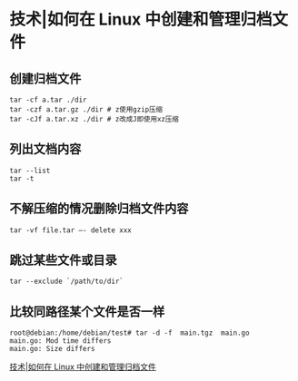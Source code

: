 # 技术|如何在 Linux 中创建和管理归档文件

## 创建归档文件

```
tar -cf a.tar ./dir
tar -czf a.tar.gz ./dir # z使用gzip压缩
tar -cJf a.tar.xz ./dir # z改成J即使用xz压缩
```

## 列出文档内容

```
tar --list
tar -t
```

## 不解压缩的情况删除归档文件内容

```
tar -vf file.tar –- delete xxx
```

## 跳过某些文件或目录

```
tar --exclude `/path/to/dir`
```

## 比较同路径某个文件是否一样
```
root@debian:/home/debian/test# tar -d -f  main.tgz  main.go 
main.go: Mod time differs
main.go: Size differs
```



[技术|如何在 Linux 中创建和管理归档文件](https://linux.cn/article-13126-1.html?utm_source=rss&utm_medium=rss)